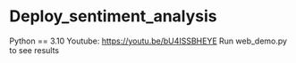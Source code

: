 # Deploy_sentiment_analysis
Python == 3.10
Youtube: https://youtu.be/bU4ISSBHEYE
Run web_demo.py to see results
